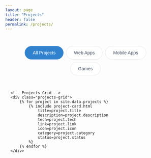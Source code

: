```yaml
---
layout: page
title: "Projects"
header: false
permalink: /projects/
---
```


<div class="projects-page">
    <!-- Filter Controls -->
    <div class="filter-controls">
        <button class="filter-btn active" data-filter="all">All Projects</button>
        <button class="filter-btn" data-filter="web-apps">Web Apps</button>
        <button class="filter-btn" data-filter="mobile-apps">Mobile Apps</button>
        <button class="filter-btn" data-filter="games">Games</button>
    </div>

    <!-- Projects Grid -->
    <div class="projects-grid">
        {% for project in site.data.projects %}
            {% include project-card.html
                title=project.title
                description=project.description
                tech=project.tech
                link=project.link
                icon=project.icon
                category=project.category
                status=project.status
            %}
        {% endfor %}
    </div>
</div>

<style>
.projects-page {
    max-width: 1200px;
    margin: 0 auto;
    padding: 2rem 1rem;
}

/* Filter Controls */
.filter-controls {
    display: flex;
    justify-content: center;
    gap: 0.5rem;
    margin-bottom: 3rem;
    flex-wrap: wrap;
}

.filter-btn {
    background: rgba(255, 255, 255, 0.8);
    border: 1px solid rgba(0, 0, 0, 0.1);
    border-radius: 25px;
    padding: 0.75rem 1.5rem;
    font-size: 0.9rem;
    font-weight: 500;
    color: #4a5568;
    cursor: pointer;
    transition: all 0.3s ease;
    backdrop-filter: blur(10px);
}

.filter-btn:hover {
    background: rgba(255, 255, 255, 0.95);
    border-color: rgba(0, 0, 0, 0.2);
    transform: translateY(-2px);
}

.filter-btn.active {
    background: #3182ce;
    color: white;
    border-color: #3182ce;
}

/* Projects Grid */
.projects-grid {
    display: grid;
    grid-template-columns: repeat(auto-fit, minmax(350px, 1fr));
    gap: 2rem;
    align-items: start;
}

.project-card {
    background: rgba(255, 255, 255, 0.8);
    backdrop-filter: blur(10px);
    border-radius: 24px;
    overflow: hidden;
    transition: all 0.3s ease;
    border: 1px solid rgba(0, 0, 0, 0.1);
    height: fit-content;
}

.project-card:hover {
    transform: translateY(-5px);
    box-shadow: 0 12px 30px rgba(0, 0, 0, 0.08);
    border-color: rgba(0, 0, 0, 0.15);
}

.project-content {
    padding: 2rem;
}

.project-header {
    display: flex;
    align-items: center;
    gap: 1rem;
    margin-bottom: 1rem;
}

.project-icon {
    width: 48px;
    height: 48px;
    border-radius: 12px;
    background: #f8f9fa;
    display: flex;
    align-items: center;
    justify-content: center;
    border: 1px solid rgba(0, 0, 0, 0.05);
    overflow: hidden;
    flex-shrink: 0;
}

.project-icon img {
    max-width: 32px;
    max-height: 32px;
    object-fit: contain;
    transition: transform 0.2s ease;
}

.project-card:hover .project-icon img {
    transform: scale(1.1);
}

.project-card h2 {
    font-size: 1.5rem;
    margin: 0;
    color: #2d3748;
    font-weight: 600;
}

.project-description {
    color: #4a5568;
    line-height: 1.6;
    margin: 0 0 1.5rem 0;
    font-size: 1rem;
}

.project-tech {
    display: flex;
    flex-wrap: wrap;
    gap: 0.5rem;
    margin-bottom: 1.5rem;
}

.tech-tag {
    background: rgba(0, 0, 0, 0.05);
    color: #4a5568;
    padding: 0.4rem 0.8rem;
    border-radius: 20px;
    font-size: 0.875rem;
    font-weight: 500;
    transition: all 0.2s ease;
}

.tech-tag:hover {
    background: rgba(0, 0, 0, 0.1);
}

.project-link {
    display: inline-flex;
    align-items: center;
    color: #3182ce;
    text-decoration: none;
    font-weight: 500;
    font-size: 0.95rem;
    transition: all 0.2s ease;
}

.project-link .arrow {
    margin-left: 0.5rem;
    transition: transform 0.2s ease;
}

.project-link:hover {
    color: #2c5282;
}

.project-link:hover .arrow {
    transform: translateX(5px);
}

/* Status Badge */
.project-status {
    display: inline-block;
    padding: 0.25rem 0.75rem;
    border-radius: 12px;
    font-size: 0.75rem;
    font-weight: 600;
    text-transform: uppercase;
    letter-spacing: 0.5px;
    margin-bottom: 1rem;
}

.status-live {
    background: #d1fae5;
    color: #065f46;
}

.status-github {
    background: #e5e7eb;
    color: #374151;
}

.status-development {
    background: #fef3c7;
    color: #92400e;
}

/* Responsive Design */
@media (max-width: 768px) {
    .projects-page {
        padding: 1rem;
    }
    
    .projects-grid {
        grid-template-columns: 1fr;
        gap: 1.5rem;
    }
    
    .filter-controls {
        margin-bottom: 2rem;
    }
    
    .filter-btn {
        padding: 0.6rem 1.2rem;
        font-size: 0.85rem;
    }
    
    .project-content {
        padding: 1.5rem;
    }
}

@media (max-width: 480px) {
    .filter-controls {
        gap: 0.25rem;
    }
    
    .filter-btn {
        padding: 0.5rem 1rem;
        font-size: 0.8rem;
    }
}
</style>

<script>
document.addEventListener('DOMContentLoaded', function() {
    const filterBtns = document.querySelectorAll('.filter-btn');
    const projectCards = document.querySelectorAll('.project-card');
    
    filterBtns.forEach(btn => {
        btn.addEventListener('click', function() {
            // Remove active class from all buttons
            filterBtns.forEach(b => b.classList.remove('active'));
            // Add active class to clicked button
            this.classList.add('active');
            
            const filter = this.getAttribute('data-filter');
            
            projectCards.forEach(card => {
                if (filter === 'all') {
                    card.style.display = 'block';
                } else {
                    const category = card.getAttribute('data-category');
                    if (category === filter) {
                        card.style.display = 'block';
                    } else {
                        card.style.display = 'none';
                    }
                }
            });
        });
    });
});
</script>
